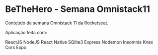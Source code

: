 # BeTheHero - Semana Omnistack11

Conteúdo da semana Omnistack 11 da Rocketseat.

Aplicação feita com:

ReactJS
NodeJS
React Native
SQlite3
Express
Nodemon
Insomnia
Knex
Cors
Expo
